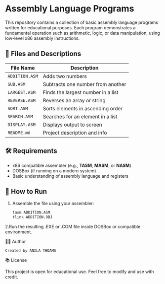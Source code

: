 # Assembly Language Programs

This repository contains a collection of basic assembly language programs written for educational purposes. Each program demonstrates a fundamental operation such as arithmetic, logic, or data manipulation, using low-level x86 assembly instructions.

## 📁 Files and Descriptions

| File Name      | Description                   |
|----------------|-------------------------------|
| `ADDITION.ASM` | Adds two numbers               |
| `SUB.ASM`      | Subtracts one number from another |
| `LARGEST.ASM`  | Finds the largest number in a list |
| `REVERSE.ASM`  | Reverses an array or string     |
| `SORT.ASM`     | Sorts elements in ascending order |
| `SEARCH.ASM`   | Searches for an element in a list |
| `DISPLAY.ASM`  | Displays output to screen       |
| `README.md`    | Project description and info    |

## 🛠️ Requirements

- x86 compatible assembler (e.g., **TASM**, **MASM**, or **NASM**)
- DOSBox (if running on a modern system)
- Basic understanding of assembly language and registers

## 🚀 How to Run

1. Assemble the file using your assembler:
   ```bash
   tasm ADDITION.ASM
   tlink ADDITION.OBJ
2.Run the resulting .EXE or .COM file inside DOSBox or compatible environment.

👨‍💻 Author

    Created by ANILA THOAMS

📚 License

This project is open for educational use. Feel free to modify and use with credit.

